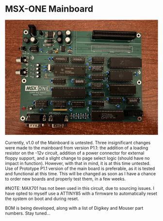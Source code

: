 # MSX-ONE Mainboard

![Mainboard](https://github.com/jdgabbard/MSX-ONE-Computer/blob/6d85ef19a87578129a18bd93f77f0a73d782c624/Photos/Mainboard.jpg)

Currently, v1.0 of the Mainboard is untested.  Three insignificant changes were made to the mainboard from version P1.1: the addition of a loading resistor on the -12v circuit, addition of a power connector for external floppy support, and a slight change to page select logic (should have no impact in function).  However, with that in mind, it is at this time untested.  Use of Prototype P1.1 version of the main board is preferable, as it is tested and functional at this time.  This will be changed as soon as I have a chance to order new boards and properly test them, in a few weeks.

#NOTE:
MAX701 has not been used in this circuit, due to sourcing issues.  I have opted to myself use a ATTINY85 with a firmware to automatically reset the system on boot and during reset.

BOM is being developed, along with a list of Digikey and Mouser part numbers.  Stay tuned...
